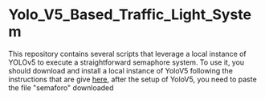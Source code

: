 # Yolo_V5_Based_Traffic_Light_System
This repository contains several scripts that leverage a local instance of YOLOv5 to execute a straightforward semaphore system. To use it, you should download and install a local instance of YoloV5 following the instructions that are give [here](https://github.com/ultralytics/yolov5), after the setup of YoloV5, you need to paste the file "semaforo" downloaded  
